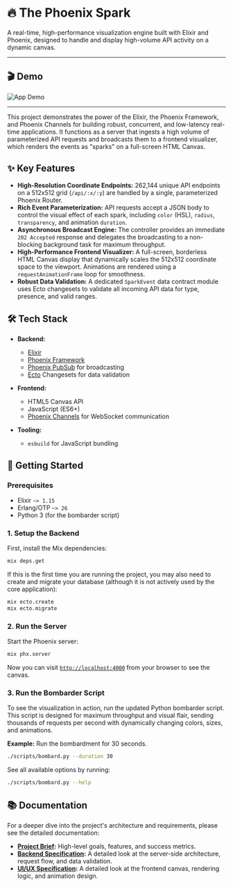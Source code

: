 # 🔥 The Phoenix Spark

A real-time, high-performance visualization engine built with Elixir and Phoenix, designed to handle and display high-volume API activity on a dynamic canvas.

---

## 🎬 Demo

![App Demo](assets/demo.gif)

---

This project demonstrates the power of the Elixir, the Phoenix Framework, and Phoenix Channels for building robust, concurrent, and low-latency real-time applications. It functions as a server that ingests a high volume of parameterized API requests and broadcasts them to a frontend visualizer, which renders the events as "sparks" on a full-screen HTML Canvas.

## ✨ Key Features

- **High-Resolution Coordinate Endpoints:** 262,144 unique API endpoints on a 512x512 grid (`/api/:x/:y`) are handled by a single, parameterized Phoenix Router.
- **Rich Event Parameterization:** API requests accept a JSON body to control the visual effect of each spark, including `color` (HSL), `radius`, `transparency`, and animation `duration`.
- **Asynchronous Broadcast Engine:** The controller provides an immediate `202 Accepted` response and delegates the broadcasting to a non-blocking background task for maximum throughput.
- **High-Performance Frontend Visualizer:** A full-screen, borderless HTML Canvas display that dynamically scales the 512x512 coordinate space to the viewport. Animations are rendered using a `requestAnimationFrame` loop for smoothness.
- **Robust Data Validation:** A dedicated `SparkEvent` data contract module uses Ecto changesets to validate all incoming API data for type, presence, and valid ranges.

## 🛠️ Tech Stack

- **Backend:**

  - [Elixir](https://elixir-lang.org/)
  - [Phoenix Framework](https://www.phoenixframework.org/)
  - [Phoenix PubSub](https://hexdocs.pm/phoenix_pubsub/Phoenix.PubSub.html) for broadcasting
  - [Ecto](https://hexdocs.pm/ecto/Ecto.html) Changesets for data validation

- **Frontend:**

  - HTML5 Canvas API
  - JavaScript (ES6+)
  - [Phoenix Channels](https://hexdocs.pm/phoenix/channels.html) for WebSocket communication

- **Tooling:**
  - `esbuild` for JavaScript bundling

## 🚀 Getting Started

### Prerequisites

- Elixir `~> 1.15`
- Erlang/OTP `~> 26`
- Python 3 (for the bombarder script)

### 1. Setup the Backend

First, install the Mix dependencies:

```sh
mix deps.get
```

If this is the first time you are running the project, you may also need to create and migrate your database (although it is not actively used by the core application):

```sh
mix ecto.create
mix ecto.migrate
```

### 2. Run the Server

Start the Phoenix server:

```sh
mix phx.server
```

Now you can visit [`http://localhost:4000`](http://localhost:4000) from your browser to see the canvas.

### 3. Run the Bombarder Script

To see the visualization in action, run the updated Python bombarder script. This script is designed for maximum throughput and visual flair, sending thousands of requests per second with dynamically changing colors, sizes, and animations.

**Example:** Run the bombardment for 30 seconds.

```sh
./scripts/bombard.py --duration 30
```

See all available options by running:

```sh
./scripts/bombard.py --help
```

## 📚 Documentation

For a deeper dive into the project's architecture and requirements, please see the detailed documentation:

- **[Project Brief](./docs/project-brief.md):** High-level goals, features, and success metrics.
- **[Backend Specification](./docs/back-end-spec.md):** A detailed look at the server-side architecture, request flow, and data validation.
- **[UI/UX Specification](./docs/front-end-spec.md):** A detailed look at the frontend canvas, rendering logic, and animation design.
